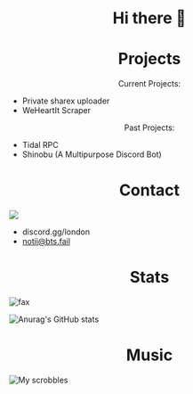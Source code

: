 <h1 align="center">
	Hi there  👋
</h1>
<h1 align="center">Projects</h1>
<p align="center">Current Projects: </p>

- Private sharex uploader
- WeHeartIt Scraper

<p align="center">Past Projects: </p>

- Tidal RPC
- Shinobu (A Multipurpose Discord Bot)
 

<h1 align="center">Contact</h1>
<img align="center" src="https://discord.c99.nl/widget/theme-4/822185000244871218.png">

- discord.gg/london
- <a href="mailto:notii@bts.fail">notii@bts.fail</a>

<h1 align="center"> Stats</h1>

<img src="https://komarev.com/ghpvc/?username=notii&color=blue" alt="fax" width="" height="">

![Anurag's GitHub stats](https://github-readme-stats.vercel.app/api?username=notii&show_icons=true&theme=midnight-purple&hide_border=false&bg_color=0,2B303A,58A4B0&icon_color=FFFFFF&title_color=FFFFFF)

<h1 align="center"> Music </h1>

![My scrobbles](https://lastfm-recently-played.vercel.app/api?user=notii1)
